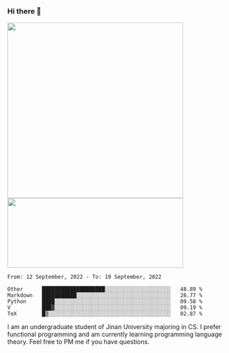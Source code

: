 ### Hi there 👋

<!--
**pe200012/pe200012** is a ✨ _special_ ✨ repository because its `README.md` (this file) appears on your GitHub profile.

Here are some ideas to get you started:

- 🔭 I’m currently working on ...
- 🌱 I’m currently learning ...
- 👯 I’m looking to collaborate on ...
- 🤔 I’m looking for help with ...
- 💬 Ask me about ...
- 📫 How to reach me: ...
- 😄 Pronouns: ...
- ⚡ Fun fact: ...
-->
<p>
    <img width="400em" src="https://github-readme-stats.vercel.app/api?username=pe200012&show_icons=true&icon_color=f44336&title_color=757de8">
    <img width="400em" height="159em" src="https://github-readme-stats.vercel.app/api/top-langs/?username=pe200012&hide=html,cmake,css&title_color=757de8&layout=compact">
</p>

<!--START_SECTION:waka-->
```text
From: 12 September, 2022 - To: 19 September, 2022

Other      ████████████████████░░░░░░░░░░░░░░░░░░░░░   48.89 % 
Markdown   ███████████░░░░░░░░░░░░░░░░░░░░░░░░░░░░░░   26.77 % 
Python     ████░░░░░░░░░░░░░░░░░░░░░░░░░░░░░░░░░░░░░   09.58 % 
V          ███▓░░░░░░░░░░░░░░░░░░░░░░░░░░░░░░░░░░░░░   09.19 % 
TeX        █▒░░░░░░░░░░░░░░░░░░░░░░░░░░░░░░░░░░░░░░░   02.87 % 
```
<!--END_SECTION:waka-->

I am an undergraduate student of Jinan University majoring in CS. I prefer functional programming and am currently learning programming language theory. Feel free to PM me if you have questions.
